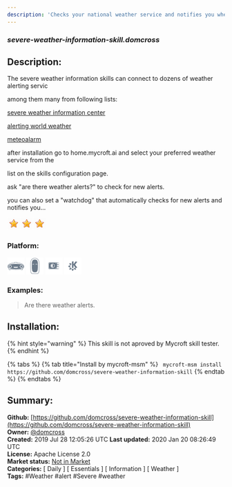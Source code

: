 ```yaml
---
description: 'Checks your national weather service and notifies you when there are alerts for your region'
---
```


### _severe-weather-information-skill.domcross_  
## Description:  
The severe weather information skills can connect to dozens of weather alerting servic

among them many from following lists:

[severe weather information center](https://severe.worldweather.wmo.int/v2/sources.html)

[alerting world weather](https://alerting.worldweather.org/)

[meteoalarm](http://meteoalarm.eu/)

after installation go to home.mycroft.ai and select your preferred weather service from the

list on the skills configuration page.

ask "are there weather alerts?" to check for new alerts.

you can also set a "watchdog" that automatically checks for new alerts and notifies you...  
  
![](../.gitbook/assets/star.png)![](../.gitbook/assets/star.png)![](../.gitbook/assets/star.png)  
  
### Platform:  
 ![Mark I](../.gitbook/assets/mark-1-icon.png)  ![Mark II](../.gitbook/assets/mark-2-icon.png)  ![Picroft](../.gitbook/assets/picroft-icon.png)  ![plasmoid](../.gitbook/assets/kde.png)   
### Examples:  
> Are there weather alerts.  
  
## Installation:  
{% hint style="warning" %}
This skill is not aproved by Mycroft skill tester.
{% endhint %}
    
{% tabs %}
{% tab title="Install by mycroft-msm" %}
``` mycroft-msm install https://github.com/domcross/severe-weather-information-skill```
{% endtab %}
  {% endtabs %}
    
## Summary:  
**Github:** [https://github.com/domcross/severe-weather-information-skill](https://github.com/domcross/severe-weather-information-skill)  
**Owner:** [@domcross](https://github.com/domcross)  
**Created:** 2019 Jul 28 12:05:26 UTC  **Last updated:** 2020 Jan 20 08:26:49 UTC  
**License:** Apache License 2.0  
**Market status:** [Not in Market](https://market.mycroft.ai/skill/)  
**Categories:** [ Daily ] [ Essentials ] [ Information ] [ Weather ]   
**Tags:** \#Weather \#alert \#Severe \#weather   
